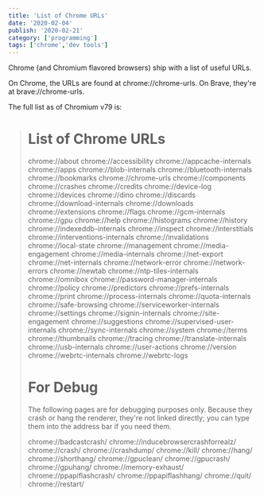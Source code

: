 ```yaml
---
title: 'List of Chrome URLs'
date: '2020-02-04'
publish: '2020-02-21'
category: ['programming']
tags: ['chrome','dev tools']
---
```


Chrome (and Chromium flavored browsers) ship with a list of useful URLs.

On Chrome, the URLs are found at chrome://chrome-urls. On Brave, they're at brave://chrome-urls.

The full list as of Chromium v79 is:

> # List of Chrome URLs
> chrome://about
> chrome://accessibility
> chrome://appcache-internals
> chrome://apps
> chrome://blob-internals
> chrome://bluetooth-internals
> chrome://bookmarks
> chrome://chrome-urls
> chrome://components
> chrome://crashes
> chrome://credits
> chrome://device-log
> chrome://devices
> chrome://dino
> chrome://discards
> chrome://download-internals
> chrome://downloads
> chrome://extensions
> chrome://flags
> chrome://gcm-internals
> chrome://gpu
> chrome://help
> chrome://histograms
> chrome://history
> chrome://indexeddb-internals
> chrome://inspect
> chrome://interstitials
> chrome://interventions-internals
> chrome://invalidations
> chrome://local-state
> chrome://management
> chrome://media-engagement
> chrome://media-internals
> chrome://net-export
> chrome://net-internals
> chrome://network-error
> chrome://network-errors
> chrome://newtab
> chrome://ntp-tiles-internals
> chrome://omnibox
> chrome://password-manager-internals
> chrome://policy
> chrome://predictors
> chrome://prefs-internals
> chrome://print
> chrome://process-internals
> chrome://quota-internals
> chrome://safe-browsing
> chrome://serviceworker-internals
> chrome://settings
> chrome://signin-internals
> chrome://site-engagement
> chrome://suggestions
> chrome://supervised-user-internals
> chrome://sync-internals
> chrome://system
> chrome://terms
> chrome://thumbnails
> chrome://tracing
> chrome://translate-internals
> chrome://usb-internals
> chrome://user-actions
> chrome://version
> chrome://webrtc-internals
> chrome://webrtc-logs
> # For Debug
> The following pages are for debugging purposes only. Because they crash or hang the renderer, they're not linked directly; you can type them into the address bar if you need them.
>
> chrome://badcastcrash/
> chrome://inducebrowsercrashforrealz/
> chrome://crash/
> chrome://crashdump/
> chrome://kill/
> chrome://hang/
> chrome://shorthang/
> chrome://gpuclean/
> chrome://gpucrash/
> chrome://gpuhang/
> chrome://memory-exhaust/
> chrome://ppapiflashcrash/
> chrome://ppapiflashhang/
> chrome://quit/
> chrome://restart/